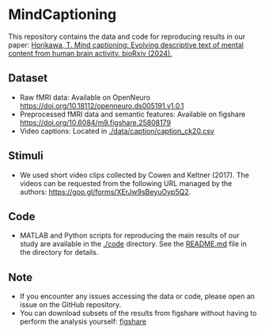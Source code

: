 # MindCaptioning
This repository contains the data and code for reproducing results in our paper: <a href="https://doi.org/10.1101/2024.04.23.590673">Horikawa, T. Mind captioning: Evolving descriptive text of mental content from human brain activity. bioRxiv (2024).</a>
## Dataset
- Raw fMRI data: Available on OpenNeuro <a href="https://doi.org/10.18112/openneuro.ds005191.v1.0.1">https://doi.org/10.18112/openneuro.ds005191.v1.0.1</a>
- Preprocessed fMRI data and semantic features: Available on figshare <a href="https://doi.org/10.6084/m9.figshare.25808179">https://doi.org/10.6084/m9.figshare.25808179</a>
- Video captions: Located in [./data/caption/caption_ck20.csv](./data/caption/caption_ck20.csv)
## Stimuli
- We used short video clips collected by Cowen and Keltner (2017). The videos can be requested from the following URL managed by the authors: https://goo.gl/forms/XErJw9sBeyuOyp5Q2.
## Code
- MATLAB and Python scripts for reproducing the main results of our study are available in the [./code](code/) directory. See the [README.md](code/README.md) file in the directory for details.
## Note
- If you encounter any issues accessing the data or code, please open an issue on the GitHub repository.
- You can download subsets of the results from figshare without having to perform the analysis yourself: <a href="https://doi.org/10.6084/m9.figshare.25808179">figshare</a>

